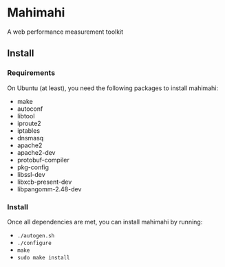 # Mahimahi

A web performance measurement toolkit

## Install

### Requirements

On Ubuntu (at least), you need the following packages to install mahimahi:
 * make
 * autoconf
 * libtool
 * iproute2
 * iptables
 * dnsmasq
 * apache2
 * apache2-dev
 * protobuf-compiler
 * pkg-config
 * libssl-dev
 * libxcb-present-dev
 * libpangomm-2.48-dev

### Install

Once all dependencies are met, you can install mahimahi by running:
 * `./autogen.sh`
 * `./configure`
 * `make`
 * `sudo make install`

